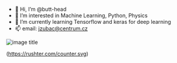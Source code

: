 - 👋 Hi, I’m @butt-head
- 👀 I’m interested in Machine Learning, Python, Physics
- 🌱 I’m currently learning Tensorflow and keras for deep learning 
- 📫 email: jzubac@centrum.cz

![image title](https://rushter.com/counter.svg)

(https://rushter.com/counter.svg)


<!---
butt-head/butt-head is a ✨ special ✨ repository because its `README.md` (this file) appears on your GitHub profile.
You can click the Preview link to take a look at your changes.
--->
